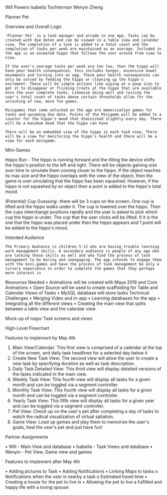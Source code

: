 Will Powers
Isabella Tochterman
Wenyin Zheng

Planner Pet

Overview and Overall Logic

	'Planner Pet' is a task manager and arcade in one app. Tasks can be created with due dates and can be viewed in a table view and calendar view. The completion of a task is added to a total count and the completion of tasks per week are maintained as an average. Included in the app is an animated hippo that follows the user around from view to view. 

	If the user's average tasks per week are too low, then the hippo will have poor health consequences, this includes hunger, excessive bowel movements and turning into an egg. These poor health consequences can only be solved by feeding the hippo or cleaning up the hippo's excrement. These will be simple actions like wiping at a poop icon to get it to disappear or flicking treats at the hippo that are available once the user complete tasks. Likewise doing well and raising the user's total count of tasks above certain thresholds allow for the unlocking of new, more fun games. 

	Minigames that come unlocked on the app are memorization games for tasks and upcoming due date. Points of the Minigame will be added to a counter for the hippo's mood that diminished slightly every day. There will be a maximum mood that the hippo can have

	There will be an embedded view of the hippo in each task view. There will be a view for monitoring the hippo's health and there will be a view for each minigame.

Mini-Games

Hippo Run - The hippo is running forward and the tilting the device shifts the hippo's position to the left and right. There will be objects gaining size over time to simulate them coming closer to the hippo. If the object reaches its max size and the hippo overlaps with the view of the object, then the game is over simulating that the hippo has been squashed. However, if the hippo is not squashed by an object then a point is added to the hippo's total mood.

(Potential) Cup Guessing- there will be 3 cups on the screen. One cup is lifted and the hippo walks under it. The cup is lowered over the hippo. Then the cups interchange positions rapidly and the user is asked to pick which cup the hippo is under. The cup that the user clicks will be lifted. If it is the one that the hippo was placed under then the hippo appears and 1 point will be added to the hippo's mood.

Intended Audience

	The Primary Audience is children 5-12 who are having trouble learning work management skills. A secondary audience is people of any age who are lacking those skills as well and who find the process of task management to be boring and unengaging. The app intends to engage them with the mini-games and have the process of task management be only a cursory experience in order to complete the games that they perhaps more interest in
Resources Needed
•	Animations will be created with Maya 2018 and Core Animations
•	Open Source will be used to create scaffolding for Table and Calendar Views of Tasks
•	MySQL database will store tasks
Technical Challenges
•	Merging Video and in-app 
•	Learning databases for the app 
•	Integrating all the different views
•	Creating the main view that splits between a table view and the calendar view

Mock-up of major Task screens and views

 
 
High-Level Flowchart
 
Features to implement by May 4th

1.	Main View/Calendar: 
This first view is comprised of a calendar at the top of the screen, and daily task headlines for a selected day below it  
2.   Create New Task View:
The second view will allow the user to create a new task by specifying duration as well as task description. 
3.   Daily Task Detailed View:
This third view will display detailed versions of the tasks indicated in the main view. 
4.   Weekly Task View: 
This fourth view will display all tasks for a given month and can be toggled via a segment controller.
5.   Monthly Task View:
This fourth view will display all tasks for a given month and can be toggled via a segment controller.
5.   Yearly Task View: 
This fifth view will display all tasks for a given year and can be toggled via a segment controller.
6.   Pet View: 
Check up on the user's pet after completing a day of tasks to watch the radical visualization of virtual satiation. 
7.   Game View: 
Load up games and play them to memorize the user's goals, heal the user's pet and just have fun! 


Partner Assignments

•	Will - Main View and database
•	Isabella - Task Views and database
•	Wenyin - Pet View, Game view and games

Features to Implement after May 4th

•	Adding pictures to Task
•	Adding Notifications
•	Linking Maps to tasks
o	Notifications when the user is nearby a task
o	Estimated travel time
•	Creating a house for the pet to live in
•	Allowing the pet to live a fulfilled and happy life with a loving spouse
